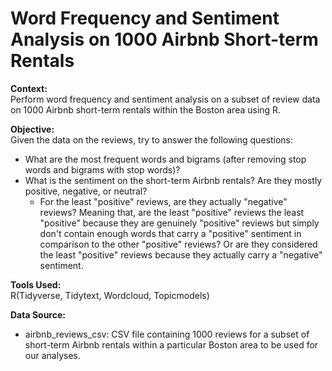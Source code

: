 # Word Frequency and Sentiment Analysis on 1000 Airbnb Short-term Rentals

**Context:**\
Perform word frequency and sentiment analysis on a subset of review data on 1000 Airbnb short-term rentals within the Boston area using R. 

**Objective:**\
Given the data on the reviews, try to answer the following questions:
- What are the most frequent words and bigrams (after removing stop words and bigrams with stop words)?
- What is the sentiment on the short-term Airbnb rentals? Are they mostly positive, negative, or neutral?
  - For the least "positive" reviews, are they actually "negative" reviews? Meaning that, are the least "positive" reviews the least "positive" because they are genuinely "positive" reviews but simply don't contain enough words that carry a "positive" sentiment in comparison to the other "positive" reviews? Or are they considered the least "positive" reviews because they actually carry a "negative" sentiment.

**Tools Used:**\
R(Tidyverse, Tidytext, Wordcloud, Topicmodels)

**Data Source:**
- airbnb_reviews_csv: CSV file containing 1000 reviews for a subset of short-term Airbnb rentals within a particular Boston area to be used for our analyses.

